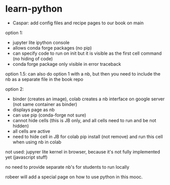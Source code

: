 # learn-python

- Caspar: add config files and recipe pages to our book on main


option 1:
- jupyter lite ipython console
- allows conda forge packages (no pip)
- can specify code to run on init but it is visible as the first cell command (no hiding of code)
- conda forge package only visible in error traceback

option 1.5: can also do option 1 with a nb, but then you need to include the nb as a separate file in the book repo

option 2:
- binder (creates an image), colab creates a nb interface on google server (not same container as binder)
- displays page as nb
- can use pip (conda-forge not sure)
- cannot hide cells (this is JB only, and all cells need to run and be not hidden)
- all cells are active
- need to hide cell in JB for colab pip install (not remove) and run this cell when using nb in colab

not used: jupyrer lite kernel in browser, because it's not fully implemented yet (javascript stuff)

no need to provide separate nb's for students to run locally

robeer will add a special page on how to use python in this mooc.

